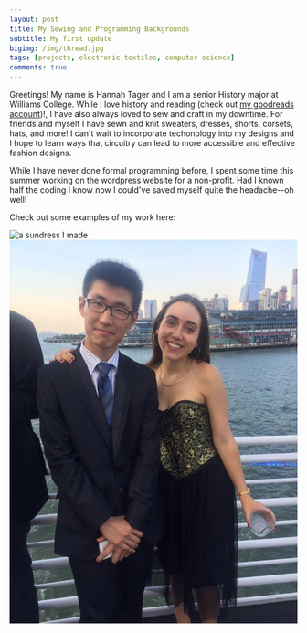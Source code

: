 ```yaml
---
layout: post
title: My Sewing and Programming Backgrounds
subtitle: My first update
bigimg: /img/thread.jpg
tags: [projects, electronic textiles, computer science]
comments: true
---
```



Greetings! My name is Hannah Tager and I am a senior History major at Williams College. While I love history and reading (check out [my goodreads account](https://www.goodreads.com/user/show/15065927-hannah-tager/))!, I have also always loved to sew and craft in my downtime. For friends and myself I have sewn and knit sweaters, dresses, shorts, corsets, hats, and more! I can't wait to incorporate techonology into my designs and I hope to learn ways that circuitry can lead to more accessible and effective fashion designs. 

While I have never done formal programming before, I spent some time this summer working on the wordpress website for a non-profit. Had I known half the coding I know now I could've saved myself quite the headache--oh well!

Check out some examples of my work here:

![a sundress I made](https://github.com/hannahtager/hannahtager.github.io/blob/master/img/sundress.png)
![a corset I made](https://github.com/hannahtager/hannahtager.github.io/blob/master/img/corset.png)

